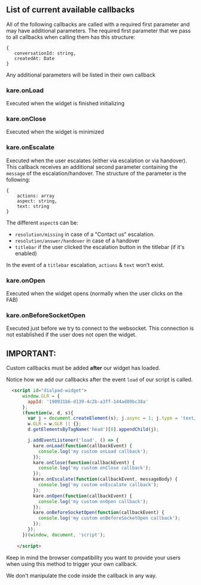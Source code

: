 

## List of current available callbacks
All of the following callbacks are called with a required first parameter and may have additional parameters.
The required first parameter that we pass to all callbacks when calling them has this structure:
```
{
   conversationId: string,
   createdAt: Date
}
```
Any additional parameters will be listed in their own callback

### kare.onLoad
Executed when the widget is finished initializing
### kare.onClose
Executed when the widget is minimized
### kare.onEscalate
Executed when the user escalates (either via escalation or via handover).
This callback receives an additional second parameter containing the `message` of the escalation/handover.
The structure of the parameter is the following:
```
{
	actions: array 
	aspect: string,
	text: string
}
```

The different `aspect`s can be: 
 - `resolution/missing`  in case of a "Contact us" escalation.
 - `resolution/answer/handover` in case of a handover
 - `titlebar` if the user clicked the escalation button in the titlebar (if it's enabled)

In the event of a `titlebar` escalation, `actions` & `text` won't exist.

### kare.onOpen
Executed when the widget opens (normally when the user clicks on the FAB)
### kare.onBeforeSocketOpen
Executed just before we try to connect to the websocket. This connection is not established if the user does not open the widget.

## IMPORTANT:
Custom callbacks must be added **after** our widget has loaded.

Notice how we add our callbacks after the event `load` of our script is called.

```html
  <script id="dialpad-widget">
      window.GLR = {
        appId: '190931b6-d139-4c2b-a3ff-144ad89bc38a'
      };
      (function(w, d, s){
        var j = document.createElement(s); j.async = 1; j.type = 'text/javascript'; j.src = 'https://widget.eu.karehq.com/latest.js';
        w.GLR = w.GLR || {};
        d.getElementsByTagName('head')[0].appendChild(j);

        j.addEventListener('load', () => {
          kare.onLoad(function(callbackEvent) {
            console.log('my custom onLoad callback');
          });
          kare.onClose(function(callbackEvent) {
            console.log('my custom onClose callback');
          });
          kare.onEscalate(function(callbackEvent, messageBody) {
            console.log('my custom onEscalate callback');
          });
          kare.onOpen(function(callbackEvent) {
            console.log('my custom onOpen callback');
          });          
          kare.onBeforeSocketOpen(function(callbackEvent) {
            console.log('my custom onBeforeSocketOpen callback');
          });
        });
      })(window, document, 'script');
      
    </script>
```

Keep in mind the browser compatibility you want to provide your users when using this method to trigger your own callback.

We don't manipulate the code inside the callback in any way.
